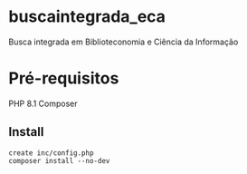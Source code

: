 # buscaintegrada_eca
Busca integrada em Biblioteconomia e Ciência da Informação

# Pré-requisitos

PHP 8.1
Composer


## Install

    create inc/config.php
    composer install --no-dev
